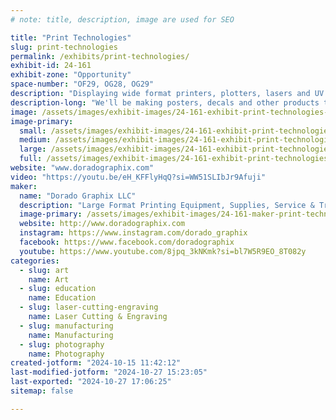 ```yaml
---
# note: title, description, image are used for SEO

title: "Print Technologies"
slug: print-technologies
permalink: /exhibits/print-technologies/
exhibit-id: 24-161
exhibit-zone: "Opportunity"
space-number: "OF29, OG28, OG29"
description: "Displaying wide format printers, plotters, lasers and UV printers. "
description-long: "We'll be making posters, decals and other products to hand out - We'll demonstrate how to use these technologies and how they might assist Makers as they build their ideas."
image: /assets/images/exhibit-images/24-161-exhibit-print-technologies-img-4394-large.JPG
image-primary: 
  small: /assets/images/exhibit-images/24-161-exhibit-print-technologies-img-4394-small.JPG
  medium: /assets/images/exhibit-images/24-161-exhibit-print-technologies-img-4394-medium.JPG
  large: /assets/images/exhibit-images/24-161-exhibit-print-technologies-img-4394-large.JPG
  full: /assets/images/exhibit-images/24-161-exhibit-print-technologies-img-4394-full.JPG
website: "www.doradographix.com"
video: "https://youtu.be/eH_KFFlyHqQ?si=WW51SLIbJr9Afuji"
maker: 
  name: "Dorado Graphix LLC"
  description: "Large Format Printing Equipment, Supplies, Service & Training. We'll be printing posters, decals & demonstrating laser cutting and UV dimensional printing."
  image-primary: /assets/images/exhibit-images/24-161-maker-print-technologies-new-dorado-logo-url-medium.jpg
  website: http://www.doradographix.com
  instagram: https://www.instagram.com/dorado_graphix
  facebook: https://www.facebook.com/doradographix
  youtube: https://www.youtube.com/8jpq_3kNKmk?si=bl7W5R9EO_8T082y
categories: 
  - slug: art
    name: Art
  - slug: education
    name: Education
  - slug: laser-cutting-engraving
    name: Laser Cutting & Engraving
  - slug: manufacturing
    name: Manufacturing
  - slug: photography
    name: Photography
created-jotform: "2024-10-15 11:42:12"
last-modified-jotform: "2024-10-27 15:23:05"
last-exported: "2024-10-27 17:06:25"
sitemap: false

---
```

